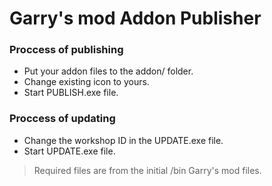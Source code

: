 # Garry's mod Addon Publisher

### Proccess of publishing
  - Put your addon files to the addon/ folder.
  - Change existing icon to yours.
  - Start PUBLISH.exe file.
 
### Proccess of updating
  - Change the workshop ID in the UPDATE.exe file.
  - Start UPDATE.exe file.
  
> Required files are from the initial /bin Garry's mod files.
